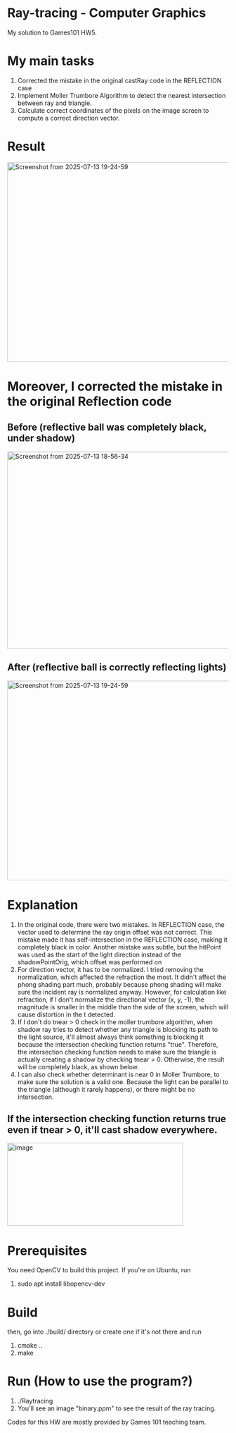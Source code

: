 # Ray-tracing - Computer Graphics
My solution to Games101 HW5. 

# My main tasks
1. Corrected the mistake in the original castRay code in the REFLECTION case
2. Implement Moller Trumbore Algorithm to detect the nearest intersection between ray and triangle.
3. Calculate correct coordinates of the pixels on the image screen to compute a correct direction vector.

# Result
<img width="750" height="453" alt="Screenshot from 2025-07-13 19-24-59" src="https://github.com/user-attachments/assets/96d2ec7b-c094-4c93-b032-c64fdcdf1bc5" />

# Moreover, I corrected the mistake in the original Reflection code
## Before (reflective ball was completely black, under shadow)
<img width="550" height="448" alt="Screenshot from 2025-07-13 18-56-34" src="https://github.com/user-attachments/assets/04fd4ab5-f3b9-4e9d-8355-b6ac5acf72b6" />

## After (reflective ball is correctly reflecting lights)
<img width="750" height="453" alt="Screenshot from 2025-07-13 19-24-59" src="https://github.com/user-attachments/assets/96d2ec7b-c094-4c93-b032-c64fdcdf1bc5" />

# Explanation
1. In the original code, there were two mistakes. In REFLECTION case, the vector used to determine the ray origin offset was not correct. This mistake made it has self-intersection in the REFLECTION case, making it completely black in color. Another mistake was subtle,
   but the hitPoint was used as the start of the light direction instead of the shadowPointOrig, which offset was performed on
3. For direction vector, it has to be normalized. I tried removing the normalization, which affected the refraction the most. It didn't affect the phong shading part much, probably because phong shading will make sure the incident ray is normalized anyway. 
However, for calculation like refraction, if I don't normalize the directional vector (x, y, -1), the magnitude is smaller in the middle than the side of the screen, which will cause distortion in the t detected. 
4. If I don't do tnear > 0 check in the moller trumbore algorithm, when shadow ray tries to detect whether any triangle is blocking its path to the light source, it'll almost always think something is blocking it because the intersection checking function
returns "true". Therefore, the intersection checking function needs to make sure the triangle is actually creating a shadow by checking tnear > 0. Otherwise, the result will be completely black, as shown below.
5. I can also check whether determinant is near 0 in Moller Trumbore, to make sure the solution is a valid one. Because the light can be parallel to the triangle (although it rarely happens), or there might be no intersection.

## If the intersection checking function returns true even if tnear > 0, it'll cast shadow everywhere. 
<img width="400" height="188" alt="image" src="https://github.com/user-attachments/assets/1ac29aba-a54f-49a1-90d1-3d52d7aa7c7e" />

# Prerequisites
You need OpenCV to build this project. 
If you're on Ubuntu, run 
1. sudo apt install libopencv-dev

# Build
then, go into ./build/ directory or create one if it's not there and run
1. cmake ..
2. make

# Run (How to use the program?)
1. ./Raytracing
2. You'll see an image "binary.ppm" to see the result of the ray tracing.

Codes for this HW are mostly provided by Games 101 teaching team. 
